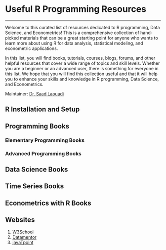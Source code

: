 # Useful R Programming Resources
-------
Welcome to this curated list of resources dedicated to R programming, Data Science, and Econometrics! This is a comprehensive collection of hand-picked materials that can be a great starting point for anyone who wants to learn more about using R for data analysis, statistical modeling, and econometric applications. 


In this list, you will find books, tutorials, courses, blogs, forums, and other helpful resources that cover a wide range of topics and skill levels. Whether you are a beginner or an advanced user, there is something for everyone in this list. We hope that you will find this collection useful and that it will help you to enhance your skills and knowledge in R programming, Data Science, and Econometrics.

Maintainer: [Dr. Saad Laouadi](https://github.com/DrSaadLa)

## R Installation and Setup 

## Programming Books

### Elementary Programming Books


### Advanced Programming Books


## Data Science Books



## Time Series Books



## Econometrics with R Books 


## Websites 

  1. [W3School](https://www.w3schools.com/r/default.asp)
  2. [Datamentor](https://www.datamentor.io/r-programming/)
  3. [javaTpoint](https://www.javatpoint.com/r-tutorial)
